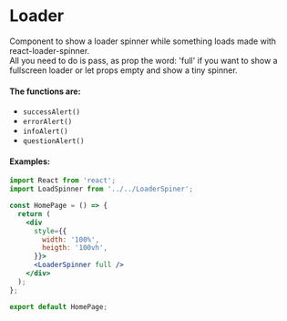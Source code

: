 # Loader

Component to show a loader spinner while something loads made with react-loader-spinner.<br/>
All you need to do is pass, as prop the word: 'full' if you want to show a fullscreen loader or let props empty and show a tiny spinner. <br/>

#### The functions are:

- `successAlert()`
- `errorAlert()`
- `infoAlert()`
- `questionAlert()`

#### Examples:

```jsx
import React from 'react';
import LoadSpinner from '../../LoaderSpiner';

const HomePage = () => {
  return (
    <div
      style={{
        width: '100%',
        heigth: '100vh',
      }}>
      <LoaderSpinner full />
    </div>
  );
};

export default HomePage;
```
